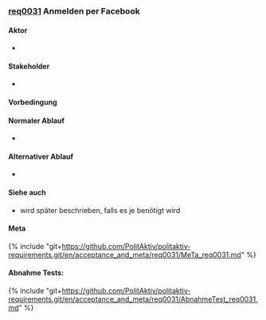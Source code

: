 ### [req0031](https://github.com/PolitAktiv/politaktiv-requirements/tree/master/en/requirements/req0031.md) Anmelden per Facebook

#### Aktor
 * 


#### Stakeholder
 * 


#### Vorbedingung

#### Normaler Ablauf
 * 


#### Alternativer Ablauf
 * 


#### Siehe auch
 * wird später beschrieben, falls es je benötigt wird


#### Meta
{% include "git+https://github.com/PolitAktiv/politaktiv-requirements.git/en/acceptance_and_meta/req0031/MeTa_req0031.md" %} 


#### Abnahme Tests:
{% include "git+https://github.com/PolitAktiv/politaktiv-requirements.git/en/acceptance_and_meta/req0031/AbnahmeTest_req0031.md" %} 
